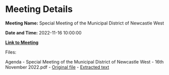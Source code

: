 # Meeting Details

**Meeting Name:** Special Meeting of the Municipal District of Newcastle West

**Date and Time:** 2022-11-16 10:00:00

**[Link to Meeting](https://www.limerick.ie/council/whats-on/special-meeting-municipal-district-newcastle-west-11)**

Files: 

Agenda - Special Meeting of the Municipal District of Newcastle West - 16th November 2022.pdf - [Original file](https://www.limerick.ie/sites/default/files/media/documents/2022-11/00%202022-11-16%20Agenda.pdf) - [Extracted text](./Agenda%20-%20Special%20Meeting%20of%20the%20Municipal%20District%20of%20Newcastle%20West%20-%2016th%20November%202022.md)

